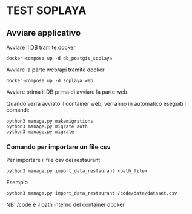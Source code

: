 # TEST SOPLAYA

## Avviare applicativo

Avviare il DB tramite docker

```shell
docker-compose up -d db_postgis_soplaya
```

Avviare la parte web/api tramite docker
```shell
docker-compose up -d soplaya_web
```

Avviare prima il DB prima di avviare la parte web.

Quando verrà avviato il container web, verranno in automatico eseguiti i comandi:

```shell
python3 manage.py makemigrations
python3 manage.py migrate auth
python3 manage.py migrate
```

### Comando per importare un file csv

Per importare il file csv dei restaurant
```shell
python3 manage.py import_data_restaurant <path_file>
```

Esempio

```shell
python3 manage.py import_data_restaurant /code/data/dataset.csv 
```

NB: /code è il path interno del container docker 

